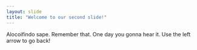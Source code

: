 ```yaml
---
layout: slide
title: "Welcome to our second slide!"
---
```

Alocoifindo sape. Remember that. One day you gonna hear it.
Use the left arrow to go back!
